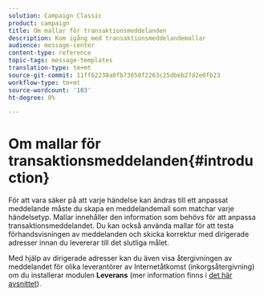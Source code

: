 ```yaml
---
solution: Campaign Classic
product: campaign
title: Om mallar för transaktionsmeddelanden
description: Kom igång med transaktionsmeddelandemallar
audience: message-center
content-type: reference
topic-tags: message-templates
translation-type: tm+mt
source-git-commit: 11ff62238a8fb73658f2263c25dbeb27d2e0fb23
workflow-type: tm+mt
source-wordcount: '103'
ht-degree: 0%

---
```



# Om mallar för transaktionsmeddelanden{#introduction}

För att vara säker på att varje händelse kan ändras till ett anpassat meddelande måste du skapa en meddelandemall som matchar varje händelsetyp. Mallar innehåller den information som behövs för att anpassa transaktionsmeddelandet. Du kan också använda mallar för att testa förhandsvisningen av meddelanden och skicka korrektur med dirigerade adresser innan du levererar till det slutliga målet.

Med hjälp av dirigerade adresser kan du även visa återgivningen av meddelandet för olika leverantörer av Internetåtkomst (inkorgsåtergivning) om du installerar modulen **Leverans** (mer information finns i [det här avsnittet](../../delivery/using/about-deliverability.md)).

